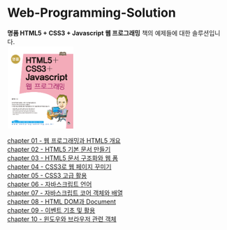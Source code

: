 # Web-Programming-Solution
<b>명품 HTML5 + CSS3 + Javascript 웹 프로그래밍</b> 책의 예제들에 대한 솔루션입니다.<br>
<img src="book.png" width="30%" height="30%">

<a href="https://github.com/jin519/WebProgramming-Solution/tree/master/ch01">chapter 01 - 웹 프로그래밍과 HTML5 개요</a><br>
<a href="https://github.com/jin519/WebProgramming-Solution/tree/master/ch02">chapter 02 - HTML5 기본 문서 만들기</a><br>
<a href="https://github.com/jin519/WebProgramming-Solution/tree/master/ch03">chapter 03 - HTML5 문서 구조화와 웹 폼</a><br>
<a href="https://github.com/jin519/WebProgramming-Solution/tree/master/ch04">chapter 04 - CSS3로 웹 페이지 꾸미기</a><br>
<a href="https://github.com/jin519/WebProgramming-Solution/tree/master/ch05">chapter 05 - CSS3 고급 활용</a><br>
<a href="https://github.com/jin519/WebProgramming-Solution/tree/master/ch06">chapter 06 - 자바스크립트 언어</a><br>
<a href="https://github.com/jin519/WebProgramming-Solution/tree/master/ch07">chapter 07 - 자바스크립트 코어 객체와 배열</a><br>
<a href="https://github.com/jin519/WebProgramming-Solution/tree/master/ch08">chapter 08 - HTML DOM과 Document</a><br>
<a href="https://github.com/jin519/WebProgramming-Solution/tree/master/ch09">chapter 09 - 이벤트 기초 및 활용</a><br>
<a href="https://github.com/jin519/WebProgramming-Solution/tree/master/ch10">chapter 10 - 윈도우와 브라우저 관련 객체</a><br>
